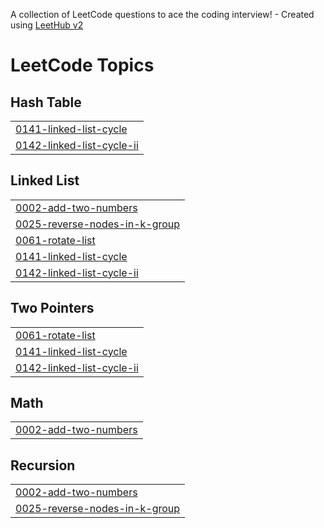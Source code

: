A collection of LeetCode questions to ace the coding interview! - Created using [LeetHub v2](https://github.com/arunbhardwaj/LeetHub-2.0)
<!---LeetCode Topics Start-->
# LeetCode Topics
## Hash Table
|  |
| ------- |
| [0141-linked-list-cycle](https://github.com/Abhishek91102/LeetCode-Problem-Solved/tree/master/0141-linked-list-cycle) |
| [0142-linked-list-cycle-ii](https://github.com/Abhishek91102/LeetCode-Problem-Solved/tree/master/0142-linked-list-cycle-ii) |
## Linked List
|  |
| ------- |
| [0002-add-two-numbers](https://github.com/Abhishek91102/LeetCode-Problem-Solved/tree/master/0002-add-two-numbers) |
| [0025-reverse-nodes-in-k-group](https://github.com/Abhishek91102/LeetCode-Problem-Solved/tree/master/0025-reverse-nodes-in-k-group) |
| [0061-rotate-list](https://github.com/Abhishek91102/LeetCode-Problem-Solved/tree/master/0061-rotate-list) |
| [0141-linked-list-cycle](https://github.com/Abhishek91102/LeetCode-Problem-Solved/tree/master/0141-linked-list-cycle) |
| [0142-linked-list-cycle-ii](https://github.com/Abhishek91102/LeetCode-Problem-Solved/tree/master/0142-linked-list-cycle-ii) |
## Two Pointers
|  |
| ------- |
| [0061-rotate-list](https://github.com/Abhishek91102/LeetCode-Problem-Solved/tree/master/0061-rotate-list) |
| [0141-linked-list-cycle](https://github.com/Abhishek91102/LeetCode-Problem-Solved/tree/master/0141-linked-list-cycle) |
| [0142-linked-list-cycle-ii](https://github.com/Abhishek91102/LeetCode-Problem-Solved/tree/master/0142-linked-list-cycle-ii) |
## Math
|  |
| ------- |
| [0002-add-two-numbers](https://github.com/Abhishek91102/LeetCode-Problem-Solved/tree/master/0002-add-two-numbers) |
## Recursion
|  |
| ------- |
| [0002-add-two-numbers](https://github.com/Abhishek91102/LeetCode-Problem-Solved/tree/master/0002-add-two-numbers) |
| [0025-reverse-nodes-in-k-group](https://github.com/Abhishek91102/LeetCode-Problem-Solved/tree/master/0025-reverse-nodes-in-k-group) |
<!---LeetCode Topics End-->